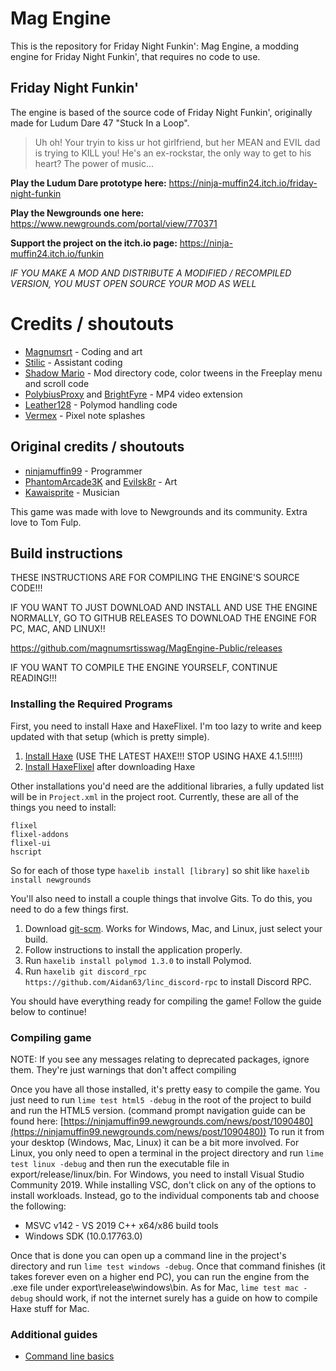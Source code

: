 # Mag Engine

This is the repository for Friday Night Funkin': Mag Engine, a modding engine for Friday Night Funkin', that requires no code to use.

## Friday Night Funkin'

The engine is based of the source code of Friday Night Funkin', originally made for Ludum Dare 47 "Stuck In a Loop".

> Uh oh! Your tryin to kiss ur hot girlfriend, but her MEAN and EVIL dad is trying to KILL you! He's an ex-rockstar, the only way to get to his heart? The power of music... 

**Play the Ludum Dare prototype here:** https://ninja-muffin24.itch.io/friday-night-funkin

**Play the Newgrounds one here:** https://www.newgrounds.com/portal/view/770371

**Support the project on the itch.io page:** https://ninja-muffin24.itch.io/funkin

_IF YOU MAKE A MOD AND DISTRIBUTE A MODIFIED / RECOMPILED VERSION, YOU MUST OPEN SOURCE YOUR MOD AS WELL_

# Credits / shoutouts

-   [Magnumsrt](https://twitter.com/MagnumsrtYT) - Coding and art
-   [Stilic](https://gamebanana.com/members/1893262) - Assistant coding
-   [Shadow Mario](https://twitter.com/Shadow_Mario_) - Mod directory code, color tweens in the Freeplay menu and scroll code
-   [PolybiusProxy](https://twitter.com/polybiusproxy) and [BrightFyre](https://twitter.com/fyre_bright) - MP4 video extension
-   [Leather128](https://gamebanana.com/members/1799813) - Polymod handling code
-   [Vermex](https://gamebanana.com/members/1664988) - Pixel note splashes

## Original credits / shoutouts

-   [ninjamuffin99](https://twitter.com/ninja_muffin99) - Programmer
-   [PhantomArcade3K](https://twitter.com/phantomarcade3k) and [Evilsk8r](https://twitter.com/evilsk8r) - Art
-   [Kawaisprite](https://twitter.com/kawaisprite) - Musician

This game was made with love to Newgrounds and its community. Extra love to Tom Fulp.

## Build instructions

THESE INSTRUCTIONS ARE FOR COMPILING THE ENGINE'S SOURCE CODE!!!

IF YOU WANT TO JUST DOWNLOAD AND INSTALL AND USE THE ENGINE NORMALLY, GO TO GITHUB RELEASES TO DOWNLOAD THE ENGINE FOR PC, MAC, AND LINUX!!

https://github.com/magnumsrtisswag/MagEngine-Public/releases

IF YOU WANT TO COMPILE THE ENGINE YOURSELF, CONTINUE READING!!!

### Installing the Required Programs

First, you need to install Haxe and HaxeFlixel. I'm too lazy to write and keep updated with that setup (which is pretty simple).

1. [Install Haxe](https://haxe.org/download/version/4.1.5/) (USE THE LATEST HAXE!!! STOP USING HAXE 4.1.5!!!!!)
2. [Install HaxeFlixel](https://haxeflixel.com/documentation/install-haxeflixel/) after downloading Haxe

Other installations you'd need are the additional libraries, a fully updated list will be in `Project.xml` in the project root. Currently, these are all of the things you need to install:

```
flixel
flixel-addons
flixel-ui
hscript
```

So for each of those type `haxelib install [library]` so shit like `haxelib install newgrounds`

You'll also need to install a couple things that involve Gits. To do this, you need to do a few things first.

1. Download [git-scm](https://git-scm.com/downloads). Works for Windows, Mac, and Linux, just select your build.
2. Follow instructions to install the application properly.
3. Run `haxelib install polymod 1.3.0` to install Polymod.
4. Run `haxelib git discord_rpc https://github.com/Aidan63/linc_discord-rpc` to install Discord RPC.

You should have everything ready for compiling the game! Follow the guide below to continue!

### Compiling game

NOTE: If you see any messages relating to deprecated packages, ignore them. They're just warnings that don't affect compiling

Once you have all those installed, it's pretty easy to compile the game. You just need to run `lime test html5 -debug` in the root of the project to build and run the HTML5 version. (command prompt navigation guide can be found here: [https://ninjamuffin99.newgrounds.com/news/post/1090480](https://ninjamuffin99.newgrounds.com/news/post/1090480))
To run it from your desktop (Windows, Mac, Linux) it can be a bit more involved. For Linux, you only need to open a terminal in the project directory and run `lime test linux -debug` and then run the executable file in export/release/linux/bin. For Windows, you need to install Visual Studio Community 2019. While installing VSC, don't click on any of the options to install workloads. Instead, go to the individual components tab and choose the following:

-   MSVC v142 - VS 2019 C++ x64/x86 build tools
-   Windows SDK (10.0.17763.0)

Once that is done you can open up a command line in the project's directory and run `lime test windows -debug`. Once that command finishes (it takes forever even on a higher end PC), you can run the engine from the .exe file under export\release\windows\bin.
As for Mac, `lime test mac -debug` should work, if not the internet surely has a guide on how to compile Haxe stuff for Mac.

### Additional guides

-   [Command line basics](https://ninjamuffin99.newgrounds.com/news/post/1090480)
